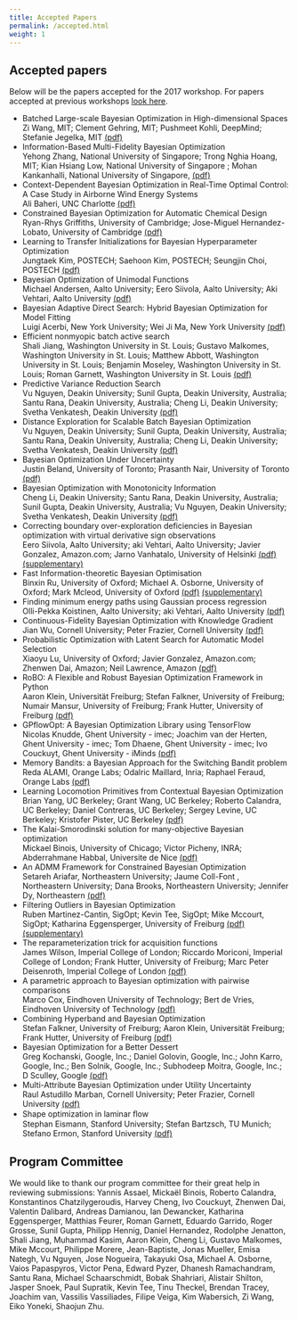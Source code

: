 ```yaml
---
title: Accepted Papers
permalink: /accepted.html
weight: 1
---
```


Accepted papers
------------------

Below will be the papers accepted for the 2017 workshop. For papers accepted at
previous workshops [look here](/past.html).

- Batched Large-scale Bayesian Optimization in High-dimensional Spaces<br>
Zi Wang, MIT; Clement Gehring, MIT; Pushmeet Kohli, DeepMind; Stefanie Jegelka, MIT
  [(pdf)](/papers/2017/3.pdf)
- Information-Based Multi-Fidelity Bayesian Optimization<br>
Yehong Zhang, National University of Singapore; Trong Nghia Hoang, MIT; Kian Hsiang Low, National University of Singapore ; Mohan Kankanhalli, National University of Singapore,
  [(pdf)](/papers/2017/4.pdf)
- Context-Dependent Bayesian Optimization in Real-Time Optimal Control: A Case Study in Airborne Wind Energy Systems<br>
Ali Baheri, UNC Charlotte
  [(pdf)](/papers/2017/5.pdf)
- Constrained Bayesian Optimization for Automatic Chemical Design<br>
Ryan-Rhys Griffiths, University of Cambridge; Jose-Miguel Hernandez-Lobato, University of Cambridge
  [(pdf)](/papers/2017/6.pdf)
- Learning to Transfer Initializations for Bayesian Hyperparameter Optimization<br>
Jungtaek Kim, POSTECH; Saehoon Kim, POSTECH; Seungjin Choi, POSTECH
  [(pdf)](/papers/2017/8.pdf)
- Bayesian Optimization of Unimodal Functions<br>
Michael Andersen, Aalto University; Eero Siivola, Aalto University; Aki Vehtari, Aalto University
  [(pdf)](/papers/2017/9.pdf)
- Bayesian Adaptive Direct Search: Hybrid Bayesian Optimization for Model Fitting<br>
Luigi Acerbi, New York University; Wei Ji Ma, New York University
  [(pdf)](/papers/2017/11.pdf)
- Efficient nonmyopic batch active search<br>
   Shali Jiang, Washington University in St. Louis; Gustavo Malkomes, Washington University in St. Louis; Matthew Abbott, Washington University in St. Louis; Benjamin Moseley, Washington University in St. Louis; Roman Garnett, Washington University in St. Louis
  [(pdf)](/papers/2017/12.pdf)
- Predictive Variance Reduction Search<br>
   Vu Nguyen, Deakin University; Sunil Gupta, Deakin University, Australia; Santu Rana, Deakin University, Australia; Cheng Li, Deakin University; Svetha Venkatesh, Deakin University
  [(pdf)](/papers/2017/13.pdf)
- Distance Exploration for Scalable Batch Bayesian Optimization<br>
   Vu Nguyen, Deakin University; Sunil Gupta, Deakin University, Australia; Santu Rana, Deakin University, Australia; Cheng Li, Deakin University; Svetha Venkatesh, Deakin University
  [(pdf)](/papers/2017/14.pdf)
- Bayesian Optimization Under Uncertainty<br>
   Justin Beland, University of Toronto; Prasanth Nair, University of Toronto
  [(pdf)](/papers/2017/15.pdf)
- Bayesian Optimization with Monotonicity Information<br>
   Cheng Li, Deakin University; Santu Rana, Deakin University, Australia; Sunil Gupta, Deakin University, Australia; Vu Nguyen, Deakin University; Svetha Venkatesh, Deakin University
  [(pdf)](/papers/2017/16.pdf)
- Correcting boundary over-exploration deficiencies in Bayesian optimization with virtual derivative sign observations<br>
Eero Siivola, Aalto University; aki Vehtari, Aalto University; Javier Gonzalez, Amazon.com; Jarno Vanhatalo, University of Helsinki
  [(pdf)](/papers/2017/17.pdf)   [(supplementary)](/papers/2017/17sup.pdf)
- Fast Information-theoretic Bayesian Optimisation<br>
Binxin Ru, University of Oxford; Michael A.  Osborne, University of Oxford; Mark Mcleod, University of Oxford
  [(pdf)](/papers/2017/18.pdf) [(supplementary)](/papers/2017/18sup.pdf)
- Finding minimum energy paths using Gaussian process regression<br>
Olli-Pekka Koistinen, Aalto University; aki Vehtari, Aalto University
  [(pdf)](/papers/2017/19.pdf)
- Continuous-Fidelity Bayesian Optimization with Knowledge Gradient<br>
Jian Wu, Cornell University; Peter Frazier, Cornell University
  [(pdf)](/papers/2017/20.pdf)
- Probabilistic Optimization with Latent Search for Automatic Model Selection<br>
   Xiaoyu Lu, University of Oxford; Javier Gonzalez, Amazon.com; Zhenwen Dai, Amazon; Neil Lawrence, Amazon
  [(pdf)](/papers/2017/21.pdf)
- RoBO: A Flexible and Robust Bayesian Optimization Framework in Python<br>
   Aaron Klein, Universität Freiburg; Stefan Falkner, University of Freiburg; Numair Mansur, University of Freiburg; Frank Hutter, University of Freiburg
  [(pdf)](/papers/2017/22.pdf)
- GPflowOpt: A Bayesian Optimization Library using TensorFlow<br>
   Nicolas Knudde, Ghent University - imec; Joachim van der Herten, Ghent University - imec; Tom Dhaene, Ghent University - imec; Ivo Couckuyt, Ghent University - iMinds
  [(pdf)](/papers/2017/23.pdf)
- Memory Bandits: a Bayesian Approach for the Switching Bandit problem<br>
   Reda ALAMI, Orange Labs; Odalric Maillard, Inria; Raphael Feraud, Orange Labs
  [(pdf)](/papers/2017/26.pdf)
- Learning Locomotion Primitives from Contextual Bayesian Optimization<br>
   Brian Yang, UC Berkeley; Grant Wang, UC Berkeley; Roberto Calandra, UC Berkeley; Daniel Contreras, UC Berkeley; Sergey Levine, UC Berkeley; Kristofer Pister, UC Berkeley
  [(pdf)](/papers/2017/27.pdf)
- The Kalai-Smorodinski solution for many-objective Bayesian optimization<br>
Mickael Binois, University of Chicago; Victor Picheny, INRA; Abderrahmane Habbal, Universite de Nice
  [(pdf)](/papers/2017/28.pdf)
- An ADMM Framework for Constrained Bayesian Optimization<br>
Setareh Ariafar, Northeastern University; Jaume Coll-Font , Northeastern University; Dana Brooks, Northeastern University; Jennifer Dy, Northeastern
  [(pdf)](/papers/2017/30.pdf)
- Filtering Outliers in Bayesian Optimization<br>
Ruben Martinez-Cantin, SigOpt; Kevin Tee, SigOpt; Mike Mccourt, SigOpt; Katharina  Eggensperger, University of Freiburg
  [(pdf)](/papers/2017/31.pdf) [(supplementary)](/papers/2017/31sup.pdf)
- The reparameterization trick for acquisition functions<br>
James Wilson, Imperial College of London; Riccardo Moriconi, Imperial College of London; Frank Hutter, University of Freiburg; Marc Peter Deisenroth, Imperial College of London
  [(pdf)](/papers/2017/32.pdf)
- A parametric approach to Bayesian optimization with pairwise comparisons<br>
Marco Cox, Eindhoven University of Technology; Bert de Vries, Eindhoven University of Technology
[(pdf)](/papers/2017/33.pdf)
- Combining Hyperband and Bayesian Optimization<br>
Stefan Falkner, University of Freiburg; Aaron Klein, Universität Freiburg; Frank Hutter, University of Freiburg
[(pdf)](/papers/2017/36.pdf)
- Bayesian Optimization for a Better Dessert<br>
Greg Kochanski, Google, Inc.; Daniel Golovin, Google, Inc.; John Karro, Google, Inc.; Ben Solnik, Google, Inc.; Subhodeep Moitra, Google, Inc.; D Sculley, Google
[(pdf)](/papers/2017/37.pdf)
- Multi-Attribute Bayesian Optimization under Utility Uncertainty<br>
Raul Astudillo Marban, Cornell University; Peter Frazier, Cornell University
[(pdf)](/papers/2017/41.pdf)
- Shape optimization in laminar ﬂow<br>
Stephan Eismann, Stanford University; Stefan Bartzsch, TU Munich; Stefano  Ermon, Stanford University
[(pdf)](/papers/2017/42.pdf)


Program Committee
------------------

We would like to thank our program committee for their great help in reviewing submissions: Yannis Assael, Mickaël Binois, Roberto Calandra, Konstantinos Chatzilygeroudis, Harvey Cheng, Ivo Couckuyt, Zhenwen Dai, Valentin Dalibard, Andreas Damianou, Ian Dewancker, Katharina Eggensperger, Matthias Feurer, Roman Garnett, Eduardo Garrido, Roger Grosse, Sunil Gupta, Philipp Hennig, Daniel Hernandez, Rodolphe Jenatton, Shali Jiang, Muhammad Kasim, Aaron Klein, Cheng Li, Gustavo Malkomes, Mike Mccourt, Philippe Morere, Jean-Baptiste, Jonas Mueller, Emisa Nategh, Vu Nguyen, Jose Nogueira, Takayuki Osa, Michael A. Osborne, Vaios Papaspyros, Victor Pena, Edward Pyzer, Dhanesh Ramachandram, Santu Rana, Michael Schaarschmidt, Bobak Shahriari, Alistair Shilton, Jasper Snoek, Paul Supratik, Kevin Tee, Tinu Theckel, Brendan Tracey, Joachim van, Vassilis Vassiliades, Filipe Veiga, Kim Wabersich, Zi Wang, Eiko Yoneki, Shaojun Zhu.
